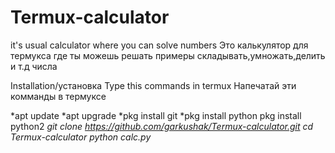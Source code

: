 # Termux-calculator
it's usual calculator where you can solve numbers Это калькулятор для термукса где ты можешь решать примеры складывать,умножать,делить и т.д числа

Installation/установка
Type this commands in termux
Напечатай эти комманды в термуксе

  *apt update 
  *apt upgrade
   *pkg install git
  *pkg install python
  pkg install python2
*git clone https://github.com/garkushak/Termux-calculator.git*
  *cd Termux-calculator*
*python calc.py*




